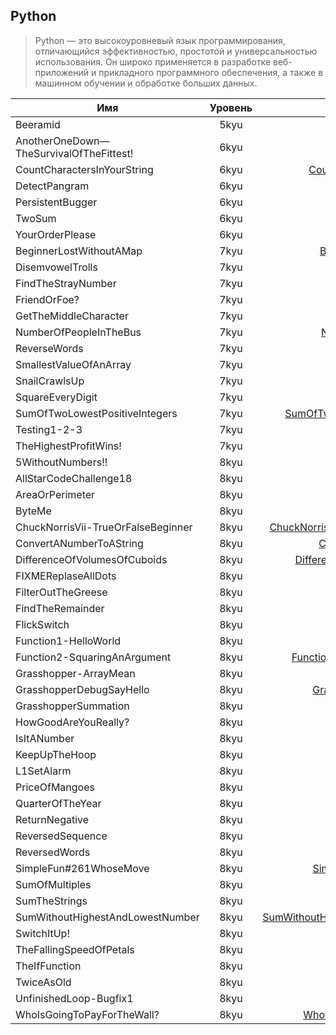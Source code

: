 ## Python

> Python — это высокоуровневый язык программирования, отличающийся
> эффективностью, простотой и универсальностью использования.
> Он широко применяется в разработке веб-приложений и прикладного
> программного обеспечения, а также в машинном обучении и обработке
> больших данных.

| Имя                                     | Уровень |                                                                                            Ссылка |
| --------------------------------------- | :-----: | ------------------------------------------------------------------------------------------------: |
| Beeramid                                |  5kyu   |                                                                       [Beeramid](./5kyu/Beeramid) |
| AnotherOneDown—TheSurvivalOfTheFittest! |  6kyu   | [AnotherOneDown—TheSurvivalOfTheFittest!](./6kyu/AnotherOneDown%E2%80%94TheSurvivalOfTheFittest!) |
| CountCharactersInYourString             |  6kyu   |                                 [CountCharactersInYourString](./6kyu/CountCharactersInYourString) |
| DetectPangram                           |  6kyu   |                                                             [DetectPangram](./6kyu/DetectPangram) |
| PersistentBugger                        |  6kyu   |                                                       [PersistentBugger](./6kyu/PersistentBugger) |
| TwoSum                                  |  6kyu   |                                                                           [TwoSum](./6kyu/TwoSum) |
| YourOrderPlease                         |  6kyu   |                                                         [YourOrderPlease](./6kyu/YourOrderPlease) |
| BeginnerLostWithoutAMap                 |  7kyu   |                                         [BeginnerLostWithoutAMap](./7kyu/BeginnerLostWithoutAMap) |
| DisemvowelTrolls                        |  7kyu   |                                                       [DisemvowelTrolls](./7kyu/DisemvowelTrolls) |
| FindTheStrayNumber                      |  7kyu   |                                                   [FindTheStrayNumber](./7kyu/FindTheStrayNumber) |
| FriendOrFoe?                            |  7kyu   |                                                               [FriendOrFoe?](./7kyu/FriendOrFoe?) |
| GetTheMiddleCharacter                   |  7kyu   |                                             [GetTheMiddleCharacter](./7kyu/GetTheMiddleCharacter) |
| NumberOfPeopleInTheBus                  |  7kyu   |                                           [NumberOfPeopleInTheBus](./7kyu/NumberOfPeopleInTheBus) |
| ReverseWords                            |  7kyu   |                                                               [ReverseWords](./7kyu/ReverseWords) |
| SmallestValueOfAnArray                  |  7kyu   |                                           [SmallestValueOfAnArray](./7kyu/SmallestValueOfAnArray) |
| SnailCrawlsUp                           |  7kyu   |                                                             [SnailCrawlsUp](./7kyu/SnailCrawlsUp) |
| SquareEveryDigit                        |  7kyu   |                                                       [SquareEveryDigit](./7kyu/SquareEveryDigit) |
| SumOfTwoLowestPositiveIntegers          |  7kyu   |                           [SumOfTwoLowestPositiveIntegers](./7kyu/SumOfTwoLowestPositiveIntegers) |
| Testing1-2-3                            |  7kyu   |                                                               [Testing1-2-3](./7kyu/Testing1-2-3) |
| TheHighestProfitWins!                   |  7kyu   |                                             [TheHighestProfitWins!](./7kyu/TheHighestProfitWins!) |
| 5WithoutNumbers!!                       |  8kyu   |                                                     [5WithoutNumbers!!](./8kyu/5WithoutNumbers!!) |
| AllStarCodeChallenge18                  |  8kyu   |                                           [AllStarCodeChallenge18](./8kyu/AllStarCodeChallenge18) |
| AreaOrPerimeter                         |  8kyu   |                                                         [AreaOrPerimeter](./8kyu/AreaOrPerimeter) |
| ByteMe                                  |  8kyu   |                                                                           [ByteMe](./8kyu/ByteMe) |
| ChuckNorrisVii-TrueOrFalseBeginner      |  8kyu   |                   [ChuckNorrisVii-TrueOrFalseBeginner](./8kyu/ChuckNorrisVii-TrueOrFalseBeginner) |
| ConvertANumberToAString                 |  8kyu   |                                         [ConvertANumberToAString](./8kyu/ConvertANumberToAString) |
| DifferenceOfVolumesOfCuboids            |  8kyu   |                               [DifferenceOfVolumesOfCuboids](./8kyu/DifferenceOfVolumesOfCuboids) |
| FIXMEReplaseAllDots                     |  8kyu   |                                                 [FIXMEReplaseAllDots](./8kyu/FIXMEReplaseAllDots) |
| FilterOutTheGreese                      |  8kyu   |                                                   [FilterOutTheGreese](./8kyu/FilterOutTheGreese) |
| FindTheRemainder                        |  8kyu   |                                                       [FindTheRemainder](./8kyu/FindTheRemainder) |
| FlickSwitch                             |  8kyu   |                                                                 [FlickSwitch](./8kyu/FlickSwitch) |
| Function1-HelloWorld                    |  8kyu   |                                               [Function1-HelloWorld](./8kyu/Function1-HelloWorld) |
| Function2-SquaringAnArgument            |  8kyu   |                               [Function2-SquaringAnArgument](./8kyu/Function2-SquaringAnArgument) |
| Grasshopper-ArrayMean                   |  8kyu   |                                             [Grasshopper-ArrayMean](./8kyu/Grasshopper-ArrayMean) |
| GrasshopperDebugSayHello                |  8kyu   |                                       [GrasshopperDebugSayHello](./8kyu/GrasshopperDebugSayHello) |
| GrasshopperSummation                    |  8kyu   |                                               [GrasshopperSummation](./8kyu/GrasshopperSummation) |
| HowGoodAreYouReally?                    |  8kyu   |                                               [HowGoodAreYouReally?](./8kyu/HowGoodAreYouReally?) |
| IsItANumber                             |  8kyu   |                                                                 [IsItANumber](./8kyu/IsItANumber) |
| KeepUpTheHoop                           |  8kyu   |                                                             [KeepUpTheHoop](./8kyu/KeepUpTheHoop) |
| L1SetAlarm                              |  8kyu   |                                                                   [L1SetAlarm](./8kyu/L1SetAlarm) |
| PriceOfMangoes                          |  8kyu   |                                                           [PriceOfMangoes](./8kyu/PriceOfMangoes) |
| QuarterOfTheYear                        |  8kyu   |                                                       [QuarterOfTheYear](./8kyu/QuarterOfTheYear) |
| ReturnNegative                          |  8kyu   |                                                           [ReturnNegative](./8kyu/ReturnNegative) |
| ReversedSequence                        |  8kyu   |                                                       [ReversedSequence](./8kyu/ReversedSequence) |
| ReversedWords                           |  8kyu   |                                                             [ReversedWords](./8kyu/ReversedWords) |
| SimpleFun#261WhoseMove                  |  8kyu   |                                           [SimpleFun#261WhoseMove](./8kyu/SimpleFun#261WhoseMove) |
| SumOfMultiples                          |  8kyu   |                                                           [SumOfMultiples](./8kyu/SumOfMultiples) |
| SumTheStrings                           |  8kyu   |                                                             [SumTheStrings](./8kyu/SumTheStrings) |
| SumWithoutHighestAndLowestNumber        |  8kyu   |                       [SumWithoutHighestAndLowestNumber](./8kyu/SumWithoutHighestAndLowestNumber) |
| SwitchItUp!                             |  8kyu   |                                                                 [SwitchItUp!](./8kyu/SwitchItUp!) |
| TheFallingSpeedOfPetals                 |  8kyu   |                                         [TheFallingSpeedOfPetals](./8kyu/TheFallingSpeedOfPetals) |
| TheIfFunction                           |  8kyu   |                                                             [TheIfFunction](./8kyu/TheIfFunction) |
| TwiceAsOld                              |  8kyu   |                                                                   [TwiceAsOld](./8kyu/TwiceAsOld) |
| UnfinishedLoop-Bugfix1                  |  8kyu   |                                           [UnfinishedLoop-Bugfix1](./8kyu/UnfinishedLoop-Bugfix1) |
| WhoIsGoingToPayForTheWall?              |  8kyu   |                                   [WhoIsGoingToPayForTheWall?](./8kyu/WhoIsGoingToPayForTheWall?) |
